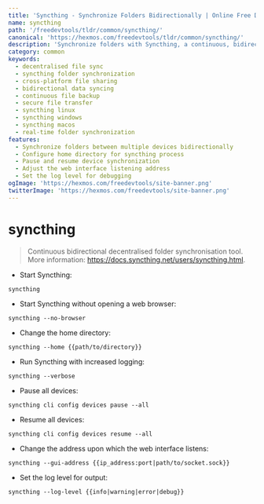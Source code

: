 ```yaml
---
title: 'Syncthing - Synchronize Folders Bidirectionally | Online Free DevTools by Hexmos'
name: syncthing
path: '/freedevtools/tldr/common/syncthing/'
canonical: 'https://hexmos.com/freedevtools/tldr/common/syncthing/'
description: 'Synchronize folders with Syncthing, a continuous, bidirectional, decentralised file synchronization tool. Securely share files across devices. Free online tool, no registration required.'
category: common
keywords:
  - decentralised file sync
  - syncthing folder synchronization
  - cross-platform file sharing
  - bidirectional data syncing
  - continuous file backup
  - secure file transfer
  - syncthing linux
  - syncthing windows
  - syncthing macos
  - real-time folder synchronization
features:
  - Synchronize folders between multiple devices bidirectionally
  - Configure home directory for syncthing process
  - Pause and resume device synchronization
  - Adjust the web interface listening address
  - Set the log level for debugging
ogImage: 'https://hexmos.com/freedevtools/site-banner.png'
twitterImage: 'https://hexmos.com/freedevtools/site-banner.png'
---
```


# syncthing

> Continuous bidirectional decentralised folder synchronisation tool.
> More information: <https://docs.syncthing.net/users/syncthing.html>.

- Start Syncthing:

`syncthing`

- Start Syncthing without opening a web browser:

`syncthing --no-browser`

- Change the home directory:

`syncthing --home {{path/to/directory}}`

- Run Syncthing with increased logging:

`syncthing --verbose`

- Pause all devices:

`syncthing cli config devices pause --all`

- Resume all devices:

`syncthing cli config devices resume --all`

- Change the address upon which the web interface listens:

`syncthing --gui-address {{ip_address:port|path/to/socket.sock}}`

- Set the log level for output:

`syncthing --log-level {{info|warning|error|debug}}`
